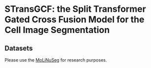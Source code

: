 # STransGCF: the Split Transformer Gated Cross Fusion Model for the Cell Image Segmentation

## Datasets
Please use the [MoLiNuSeg](https://drive.google.com/file/d/1fEHIZpKcCb732cNIo2FI2w1APcDqP2_r/view?usp=drive_link) for research purposes.
